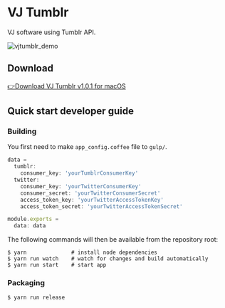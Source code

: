 # VJ Tumblr

VJ software using Tumblr API.

![vjtumblr_demo](https://cloud.githubusercontent.com/assets/945841/11456504/c9431a0a-96ce-11e5-9383-2092d0abf6b2.gif)

## Download

[👉Download VJ Tumblr v1.0.1 for macOS](https://github.com/putchom/vjtumblr/releases)

## Quick start developer guide

### Building

You first need to make `app_config.coffee` file to `gulp/`.

```js
data =
  tumblr:
    consumer_key: 'yourTumblrConsumerKey'
  twitter:
    consumer_key: 'yourTwitterConsumerKey'
    consumer_secret: 'yourTwitterConsumerSecret'
    access_token_key: 'yourTwitterAccessTokenKey'
    access_token_secret: 'yourTwitterAccessTokenSecret'

module.exports =
  data: data
```

The following commands will then be available from the repository root:

```
$ yarn              # install node dependencies
$ yarn run watch    # watch for changes and build automatically
$ yarn run start    # start app
```

### Packaging

```
$ yarn run release
```

